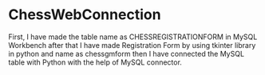 # ChessWebConnection
First, I have made the table name as CHESSREGISTRATIONFORM in MySQL Workbench after that
I have made  Registration Form by using tkinter library in python and name as chessgmform then
I have connected the MySQL table with Python with the help of MySQL connector.
